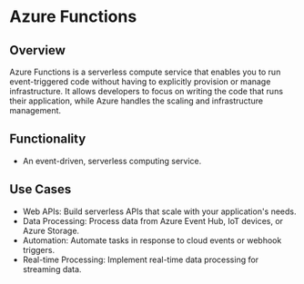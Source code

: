 # Azure Functions
## Overview
Azure Functions is a serverless compute service that enables you to run event-triggered code without having to explicitly provision or manage infrastructure. It allows developers to focus on writing the code that runs their application, while Azure handles the scaling and infrastructure management.

## Functionality
 - An event-driven, serverless computing service.
 
## Use Cases
 - Web APIs: Build serverless APIs that scale with your application's needs.
 - Data Processing: Process data from Azure Event Hub, IoT devices, or Azure Storage.
 - Automation: Automate tasks in response to cloud events or webhook triggers.
 - Real-time Processing: Implement real-time data processing for streaming data.
